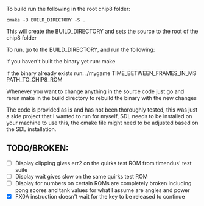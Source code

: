 To build run the following in the root chip8 folder:

    cmake -B BUILD_DIRECTORY -S . 

This will create the BUILD_DIRECTORY and sets the source to the root of the chip8 folder

To run, go to the BUILD_DIRECTORY, and run the following:

if you haven't built the binary yet run:
    make

if the binary already exists run:
    ./mygame TIME_BETWEEN_FRAMES_IN_MS PATH_TO_CHIP8_ROM

Whenever you want to change anything in the source code just go and rerun make in the build
directory to rebuild the binary with the new changes

The code is provided as is and has not been thoroughly tested, this was just a side project 
that I wanted to run for myself, SDL needs to be installed on your machine to use this, the cmake 
file might need to be adjusted based on the SDL installation. 

## TODO/BROKEN:
- [ ] Display clipping gives err2 on the quirks test ROM from timendus' test suite
- [ ] Display wait gives slow on the same quirks test ROM
- [ ] Display for numbers on certain ROMs are completely broken including pong scores and tank values for what I assume are angles and power
- [x] FX0A instruction doesn't wait for the key to be released to continue
